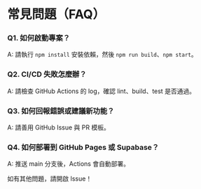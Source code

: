 # 常見問題（FAQ）

### Q1. 如何啟動專案？
A: 請執行 `npm install` 安裝依賴，然後 `npm run build`、`npm start`。

### Q2. CI/CD 失敗怎麼辦？
A: 請檢查 GitHub Actions 的 log，確認 lint、build、test 是否通過。

### Q3. 如何回報錯誤或建議新功能？
A: 請善用 GitHub Issue 與 PR 模板。

### Q4. 如何部署到 GitHub Pages 或 Supabase？
A: 推送 main 分支後，Actions 會自動部署。

如有其他問題，請開啟 Issue！
